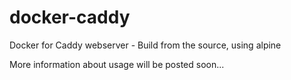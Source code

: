 # docker-caddy
Docker for Caddy webserver - Build from the source, using alpine

More information about usage will be posted soon...
